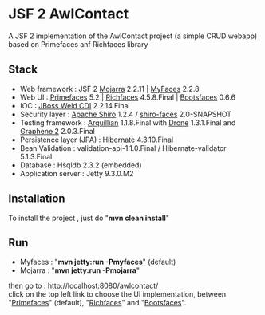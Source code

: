 JSF 2 AwlContact
===========================

A JSF 2 implementation of the AwlContact project (a simple CRUD webapp) based on Primefaces anf Richfaces library 

Stack
-----

- Web framework           : JSF 2 [Mojarra](https://javaserverfaces.java.net/) 2.2.11 | [MyFaces](https://myfaces.apache.org/) 2.2.8
- Web UI                  : [Primefaces](http://www.primefaces.org) 5.2 | [Richfaces](http://richfaces.jboss.org) 4.5.8.Final | [Bootsfaces](http://bootsfaces.net/) 0.6.6
- IOC                     : [JBoss Weld CDI](http://weld.cdi-spec.org/) 2.2.14.Final
- Security layer          : [Apache Shiro](http://shiro.apache.org/) 1.2.4 / [shiro-faces](http://deluan.github.io/shiro-faces/) 2.0-SNAPSHOT
- Testing framework       : [Arquillian](http://arquillian.org/) 1.1.8.Final with [Drone](https://docs.jboss.org/author/display/ARQ/Drone) 1.3.1.Final and [Graphene 2](https://docs.jboss.org/author/display/ARQGRA2/Home) 2.0.3.Final
- Persistence layer (JPA) : Hibernate 4.3.10.Final
- Bean Validation         : validation-api-1.1.0.Final / Hibernate-validator 5.1.3.Final
- Database                : Hsqldb 2.3.2 (embedded) 
- Application server      : Jetty 9.3.0.M2


Installation
------------

To install the project , just do "__mvn clean install__"

Run
---

- Myfaces : "__mvn jetty:run -Pmyfaces__" (default)
- Mojarra : "__mvn jetty:run -Pmojarra__"

then go to  : http://localhost:8080/awlcontact/  
click on the top left link to choose the UI implementation, between "[Primefaces](http://www.primefaces.org)" (default), "[Richfaces](http://richfaces.jboss.org)" and "[Bootsfaces](http://bootsfaces.net/)". 
